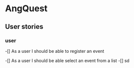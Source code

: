 # AngQuest

## User stories

### user

-[] As a user I should be able to register an event

-[] As a user I should be able select an event from a list
-[] sd